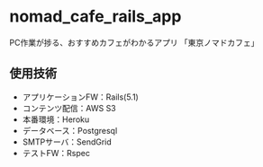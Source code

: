 # nomad_cafe_rails_app
PC作業が捗る、おすすめカフェがわかるアプリ
「東京ノマドカフェ」

## 使用技術
- アプリケーションFW：Rails(5.1)
- コンテンツ配信：AWS S3
- 本番環境：Heroku
- データベース：Postgresql
- SMTPサーバ：SendGrid
- テストFW：Rspec
